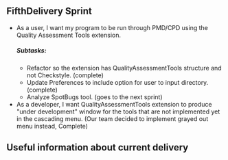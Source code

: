 ## FifthDelivery Sprint

* As a user, I want my program to be run through PMD/CPD using the Quality Assessment Tools extension.<br />
  ##### Subtasks:
  * Refactor so the extension has QualityAssessmentTools structure and not Checkstyle. (complete)
  * Update Preferences to include option for user to input directory. (complete)
  * Analyze SpotBugs tool. (goes to the next sprint)
* As a developer, I want QualityAssessmentTools extension to produce "under development" window for the tools that are not implemented yet in the cascading menu. (Our team decided to implement grayed out menu instead, Complete)

## Useful information about current delivery
